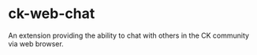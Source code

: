 # ck-web-chat

An extension providing the ability to chat with others in the CK community via web browser.
